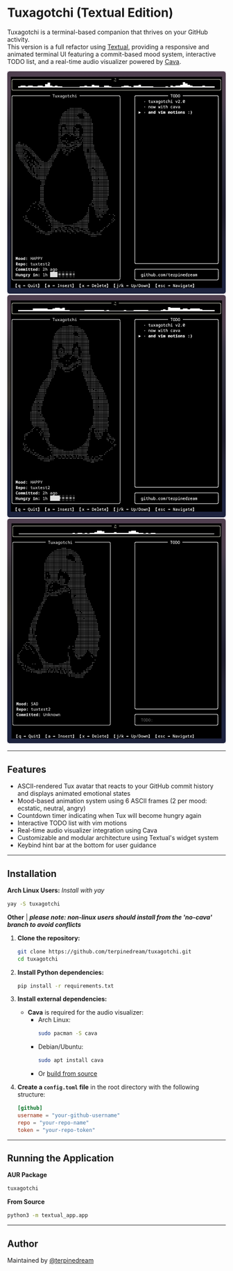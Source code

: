# Tuxagotchi (Textual Edition)

Tuxagotchi is a terminal-based companion that thrives on your GitHub activity.  
This version is a full refactor using [Textual](https://textual.textualize.io/), providing a responsive and animated terminal UI featuring a commit-based mood system, interactive TODO list, and a real-time audio visualizer powered by [Cava](https://github.com/karlstav/cava).

![Screenshot](screenshots/textural/screenshot_06082025_201007.jpg)
![Screenshot](screenshots/textural/screenshot_06082025_201037.jpg)
![Screenshot](screenshots/textural/screenshot_06082025_201833.jpg)

---

## Features

- ASCII-rendered Tux avatar that reacts to your GitHub commit history and displays animated emotional states
- Mood-based animation system using 6 ASCII frames (2 per mood: ecstatic, neutral, angry)
- Countdown timer indicating when Tux will become hungry again
- Interactive TODO list with vim motions
- Real-time audio visualizer integration using Cava
- Customizable and modular architecture using Textual's widget system
- Keybind hint bar at the bottom for user guidance

---

## Installation

**Arch Linux Users:**
*Install with yay*
```bash
yay -S tuxagotchi
```

**Other** | ***please note: non-linux users should install from the 'no-cava' branch to avoid conflicts***
1. **Clone the repository:**
   ```bash
   git clone https://github.com/terpinedream/tuxagotchi.git
   cd tuxagotchi
   ```

2. **Install Python dependencies:**
   ```bash
   pip install -r requirements.txt
   ```

3. **Install external dependencies:**

   - **Cava** is required for the audio visualizer:
     - Arch Linux:
       ```bash
       sudo pacman -S cava
       ```
     - Debian/Ubuntu:
       ```bash
       sudo apt install cava
       ```
     - Or [build from source](https://github.com/karlstav/cava#installation)

4. **Create a `config.toml` file** in the root directory with the following structure:
   ```toml
   [github]
   username = "your-github-username"
   repo = "your-repo-name"
   token = "your-repo-token"
   ```

---

## Running the Application

**AUR Package**
```bash
tuxagotchi
```
**From Source**

```bash
python3 -m textual_app.app
```

---

## Author

Maintained by [@terpinedream](https://github.com/terpinedream)


